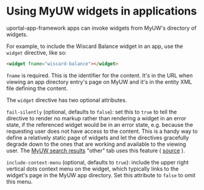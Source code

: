 # Using MyUW widgets in applications

uportal-app-framework apps can invoke widgets from MyUW's directory of widgets.

For example, to include the Wiscard Balance widget in an app,
use the `widget` directive, like so:

```html
<widget fname="wiscard-balance"></widget>
```

`fname` is required. This is the identifier for the content.
It's in the URL when viewing an app directory entry's page on MyUW and it's
in the entity XML file defining the content.

The `widget` directive has two optional attributes.

`fail-silently` (optional, defaults to `false`): set this to `true` to tell
the directive to render no markup rather than rendering a widget in an error
state, if the referenced widget would be in an error state, e.g. because the
requesting user does not have access to the content. This is a handy way to
define a relatively static page of widgets and let the directives gracefully
degrade down to the ones that are working and available to the viewing user.
The
[MyUW search results](https://my.wisc.edu/web/apps/search/results?q=results)
"other" tab uses this feature
( [source](https://github.com/uPortal-Project/uportal-home/blob/master/web/src/main/webapp/my-app/search/partials/search-results.html#L163) ).

`include-context-menu` (optional, defaults to `true`): include the upper right
vertical dots context menu on the widget, which typically links to the widget's
page in the MyUW app directory. Set this attribute to `false` to omit this menu.

